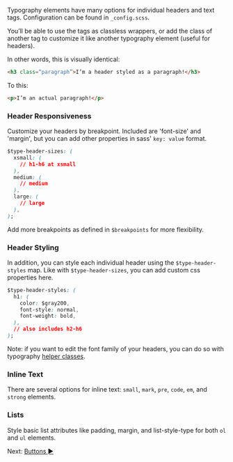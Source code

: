 Typography elements have many options for individual headers and text tags. Configuration can be found in `_config.scss`.

You’ll be able to use the tags as classless wrappers, or add the class of another tag to customize it like another typography element (useful for headers).

In other words, this is visually identical:

```html
<h3 class=“paragraph”>I’m a header styled as a paragraph!</h3>
```

To this:

```html
<p>I’m an actual paragraph!</p>
```

### Header Responsiveness

Customize your headers by breakpoint. Included are 'font-size' and 'margin', but you can add other properties  in sass' `key: value` format.

```css
$type-header-sizes: (
  xsmall: (
    // h1-h6 at xsmall
  ),
  medium: (
    // medium
  ),
  large: (
    // large
  ),
);
```

Add more breakpoints as defined in `$breakpoints` for more flexibility.

### Header Styling

In addition, you can style each individual header using the `$type-header-styles` map. Like with `$type-header-sizes`, you can add custom css properties here.

```css
$type-header-styles: (
  h1: (
    color: $gray200,
    font-style: normal,
    font-weight: bold,
  ),
  // also includes h2-h6
);
```

Note: if you want to edit the font family of your headers, you can do so with typography [helper classes](style-utilities).

### Inline Text

There are several options for inline text: `small`, `mark`, `pre`, `code`, `em`, and `strong` elements.

### Lists

Style basic list attributes like padding, margin, and list-style-type for both `ol` and `ul` elements.

Next: [Buttons ►](buttons)
